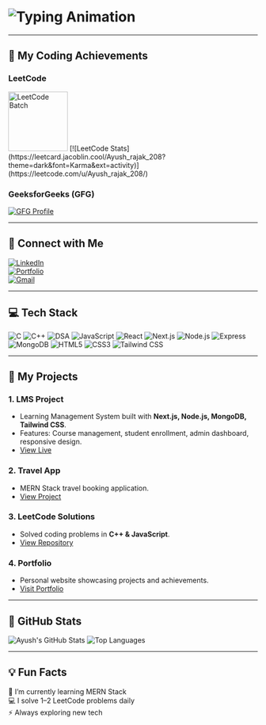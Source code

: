 # <img src="https://readme-typing-svg.herokuapp.com?font=Ubuntu&size=28&duration=3000&pause=500&color=0078D7&center=true&width=600&lines=Hi,+I’m+Ayush+Rajak;I+am+a+MERN+Stack+Developer;Learning+and+Growing+Every+Day" alt="Typing Animation" />

---

## 🧠 My Coding Achievements

### LeetCode
<img src="https://assets.leetcode.com/static_assets/others/2550.gif" alt="LeetCode Batch" width="120"/>  
[![LeetCode Stats](https://leetcard.jacoblin.cool/Ayush_rajak_208?theme=dark&font=Karma&ext=activity)](https://leetcode.com/u/Ayush_rajak_208/)

### GeeksforGeeks (GFG)
[![GFG Profile](https://img.shields.io/badge/GeeksforGeeks-Ayushrajak5-green?style=for-the-badge&logo=geeksforgeeks)](https://www.geeksforgeeks.org/user/ayushrajak5/)

---

## 🔗 Connect with Me

[![LinkedIn](https://img.shields.io/badge/LinkedIn-Ayush--Rajak-blue?style=for-the-badge&logo=linkedin)](https://www.linkedin.com/in/ayush-rajak-677a3a245/)  
[![Portfolio](https://img.shields.io/badge/Portfolio-ayush--rajak--01.vercel.app-green?style=for-the-badge&logo=vercel)](https://ayush-rajak-01.vercel.app/)  
[![Gmail](https://img.shields.io/badge/Gmail-ayurjk008@gmail.com-red?style=for-the-badge&logo=gmail)](mailto:ayurjk008@gmail)

---

## 💻 Tech Stack

![C](https://img.shields.io/badge/C-00599C?style=for-the-badge&logo=c&logoColor=white)
![C++](https://img.shields.io/badge/C++-00599C?style=for-the-badge&logo=c%2B%2B&logoColor=white)
![DSA](https://img.shields.io/badge/DSA-Algorithm-orange?style=for-the-badge&logo=algorithm)
![JavaScript](https://img.shields.io/badge/JavaScript-F7DF1E?style=for-the-badge&logo=javascript&logoColor=black)
![React](https://img.shields.io/badge/React-20232A?style=for-the-badge&logo=react&logoColor=61DAFB)
![Next.js](https://img.shields.io/badge/Next.js-000000?style=for-the-badge&logo=next.js&logoColor=white)
![Node.js](https://img.shields.io/badge/Node.js-43853D?style=for-the-badge&logo=node.js&logoColor=white)
![Express](https://img.shields.io/badge/Express.js-404D59?style=for-the-badge&logo=express&logoColor=white)
![MongoDB](https://img.shields.io/badge/MongoDB-4EA94B?style=for-the-badge&logo=mongodb&logoColor=white)
![HTML5](https://img.shields.io/badge/HTML5-E34F26?style=for-the-badge&logo=html5&logoColor=white)
![CSS3](https://img.shields.io/badge/CSS3-1572B6?style=for-the-badge&logo=css3&logoColor=white)
![Tailwind CSS](https://img.shields.io/badge/Tailwind_CSS-38B2AC?style=for-the-badge&logo=tailwind-css&logoColor=white)

---

## 📂 My Projects

### 1. LMS Project
- Learning Management System built with **Next.js, Node.js, MongoDB, Tailwind CSS**.
- Features: Course management, student enrollment, admin dashboard, responsive design.
- [View Live](https://frontend-lms-jvka.vercel.app/about)

### 2. Travel App
- MERN Stack travel booking application.
- [View Project](https://github.com/Ayush-rajak-18/travel-frontend-app)

### 3. LeetCode Solutions
- Solved coding problems in **C++ & JavaScript**.
- [View Repository](https://github.com/Ayush-rajak-18/LeetCode-Solutions)

### 4. Portfolio
- Personal website showcasing projects and achievements.
- [Visit Portfolio](https://ayush-rajak-01.vercel.app/)

---

## 🌟 GitHub Stats

![Ayush's GitHub Stats](https://github-readme-stats.vercel.app/api?username=Ayush-rajak-18&show_icons=true&theme=dark)
![Top Languages](https://github-readme-stats.vercel.app/api/top-langs/?username=Ayush-rajak-18&layout=compact&theme=dark)

---

## 💡 Fun Facts

🌱 I’m currently learning MERN Stack  
💻 I solve 1–2 LeetCode problems daily  
⚡ Always exploring new tech

